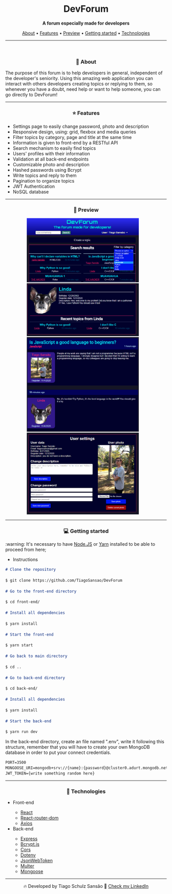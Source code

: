 <header>
  <h1 align="center"> DevForum </h1>
  <p align="center"> 
    <strong> A forum especially made for developers</strong> 
  </p>
  <p align="center"> 
    <a href="#about">About</a> •
    <a href="#features">Features</a> •
    <a href="#preview">Preview</a> •
    <a href="#instalacao">Getting started</a> •
    <a href="#tecnologias">Technologies</a> 
  </p>
  <hr/>
</header>
<main>

  <div id="about">
    <h3 align="center">💁 About</h3>
    <p>The purpose of this forum is to help developers in general, independent of the developer's seniority. Using this amazing web application you can interact with others developers creating topics or replying to them, so whenever you have a doubt, need help or want to help someone, you can go directly to DevForum! </p>
  </div>

  <hr/>

  <div id="features">
    <h3 align="center">⭐ Features</h3>
    <ul>
      <li>Settings page to easily change password, photo and description</li>
      <li>Responsive design, using: grid, flexbox and media queries</li>
      <li>Filter topics by category, page and title at the same time</li>
      <li>Information is given to front-end by a RESTful API</li>
      <li>Search mechanism to easily find topics</li>
      <li>Users' profiles with their information</li>
      <li>Validation at all back-end endpoints</li>
      <li>Customizable photo and description</li>
      <li>Hashed passwords using Bcrypt</li>
      <li>Write topics and reply to them</li>
      <li>Pagination to organize topics</li>
      <li>JWT Authentication</li>
      <li>NoSQL database</li>
    </ul>
  </div>

  <hr/>

  <div align="center" id="preview">
    <h3 align="center">👀 Preview</h3>
    <img width='350px' src="./front-end/src/assets/preview02.png" alt="GIF showing the app"> &nbsp;&nbsp;&nbsp;&nbsp;
    <img width='350px' src="./front-end/src/assets/preview01.png" alt="GIF showing the app"> &nbsp;&nbsp;&nbsp;&nbsp;
    <img width='350px' src="./front-end/src/assets/preview03.png" alt="GIF showing the app"> &nbsp;&nbsp;&nbsp;&nbsp;
    <img width='350px' src="./front-end/src/assets/preview04.png" alt="GIF showing the app"> &nbsp;&nbsp;&nbsp;&nbsp;
  </div>

  <hr/>

  <div id="instalacao">
    <h3 align="center">💻 Getting started</h3>
    <p> :warning: It's necessary to have <a href="https://nodejs.org/en/" target="_blank">Node.JS</a> or <a href="https://classic.yarnpkg.com/en/" target="_blank">Yarn</a> installed to be able to proceed from here; </p>
<ul><li>Instructions</li></ul>

```markdown
# Clone the repository

$ git clone https://github.com/TiagoSansao/DevForum

# Go to the front-end directory

$ cd front-end/

# Install all dependencies

$ yarn install

# Start the front-end

$ yarn start

# Go back to main directory

$ cd ..

# Go to back-end directory

$ cd back-end/

# Install all dependencies

$ yarn install

# Start the back-end

$ yarn run dev
```

  <p>In the back-end directory, create an file named ".env", write it following this structure, remember that you will have to create your own MongoDB database in order to put your connect credentials.</p>

```markdown
PORT=3500
MONGOOSE_URI=mongodb+srv://{name}:{password}@cluster0.adurt.mongodb.net/devforum?retryWrites=true&w=majority
JWT_TOKEN={write something random here}
```

  </div>

  <hr/>

  <div id="tecnologias">
    <h3 align="center">🚀 Technologies</h3>
    <ul>
      <li>Front-end</li>
        <ul>
          <li><a href="https://reactjs.org/">React</a></li>
          <li><a href='https://reactrouter.com/web/guides/quick-start'>React-router-dom</a></li>
          <li><a href='https://github.com/axios/axios'>Axios</a></li>
        </ul>
      <li>Back-end</li>
      <ul>
        <li><a href='https://expressjs.com/'>Express</a></li>
        <li><a href='https://www.npmjs.com/package/bcrypt'>Bcrypt.js</a></li>
        <li><a href='https://www.npmjs.com/package/cors'>Cors</a></li>
        <li><a href='https://www.npmjs.com/package/dotenv'>Dotenv</a></li>
        <li><a href='https://www.npmjs.com/package/jsonwebtoken'>JsonWebToken</a></li>
        <li><a href='https://www.npmjs.com/package/multer'>Multer</a></li>
        <li><a href='https://mongoosejs.com/'>Mongoose</a></li>
      </ul>
    </ul>
  </div>

  <hr/>

  <p align="center"> 🔥 Developed by Tiago Schulz Sansão  👋  <a href="https://www.linkedin.com/in/tiago-schulz-sans%C3%A3o-9283351b7/">Check my LinkedIn</p>

</main>
